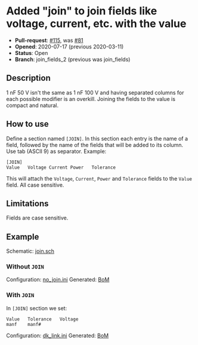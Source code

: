 # Added "join" to join fields like voltage, current, etc. with the value

- **Pull-request**: [#115](https://github.com/SchrodingersGat/KiBoM/pull/115), was [#81](https://github.com/SchrodingersGat/KiBoM/pull/81)
- **Opened**: 2020-07-17 (previous 2020-03-11)
- **Status**: Open
- **Branch**: join_fields_2 (previous was join_fields)

## Description

1 nF 50 V isn't the same as 1 nF 100 V and having separated columns for each possible modifier is an overkill. Joining the fields to the value is compact and natural.

## How to use

Define a section named `[JOIN]`. In this section each entry is the name of a field, followed by the name of the fields that will be added to its column.
Use tab (ASCII 9) as separator. Example:

```
[JOIN]
Value	Voltage	Current	Power	Tolerance
```

This will attach the `Voltage`, `Current`, `Power` and `Tolerance` fields to the `Value` field. All case sensitive.

## Limitations

Fields are case sensitive.

## Example

Schematic: [join.sch](../../tests/input_samples/join.sch)

### Without `JOIN`

Configuration: [no_join.ini](examples/no_join.ini)
Generated: [BoM](https://htmlpreview.github.io/?https://github.com/INTI-CMNB/KiBoM/blob/master/doc/Fork_PRs/examples/no_join.html)

### With `JOIN`

In `[JOIN]` section we set:

```
Value	Tolerance	Voltage
manf	manf#
```

Configuration: [dk_link.ini](examples/join.ini)
Generated: [BoM](https://htmlpreview.github.io/?https://github.com/INTI-CMNB/KiBoM/blob/master/doc/Fork_PRs/examples/join.html)


